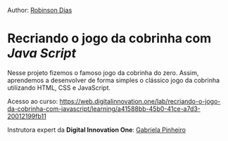 Author: [Robinson Dias](https://github.com/robinson-1985)

# Recriando o jogo da cobrinha com _Java Script_

Nesse projeto fizemos o famoso jogo da cobrinha do zero. Assim, aprendemos a desenvolver de forma simples o clássico jogo da cobrinha utilizando HTML, CSS e JavaScript.

Acesso ao curso: https://web.digitalinnovation.one/lab/recriando-o-jogo-da-cobrinha-com-javascript/learning/a41588bb-45b0-41ce-a7d3-20012199fb11

Instrutora expert da **Digital Innovation One**: [Gabriela Pinheiro](https://www.linkedin.com/in/gabrielapinheiro129/)

